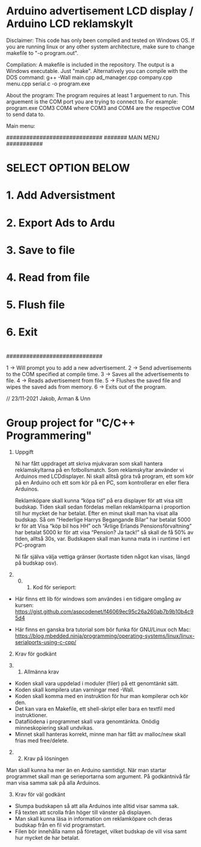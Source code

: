 # Arduino advertisement LCD display / Arduino LCD reklamskylt

Disclaimer: This code has only been compiled and tested on Windows OS. 
If you are running linux or any other system architecture, make sure to change makefile to "-o program.out".

Compilation:
A makefile is included in the repository. The output is a Windows executable. Just "make".
Alternatively you can compile with the DOS command:
	g++ -Wall main.cpp ad_manager.cpp company.cpp menu.cpp serial.c -o program.exe


About the program:
The program requires at least 1 arguement to run. This arguement is the COM port you are trying to connect to.
For example: program.exe COM3 COM4
where COM3 and COM4 are the respective COM to send data to.

Main menu:

#############################
####### MAIN MENU ###########
#                           #
#    SELECT OPTION BELOW    #
#   1. Add Adversistment    #
#   2. Export Ads to Ardu   #
#   3. Save to file         #
#   4. Read from file       #
#   5. Flush file           #
#   6. Exit                 #
#                           #
#############################

1 -> Will prompt you to add a new advertisement.
2 -> Send advertisements to the COM specified at compile time.
3 -> Saves all the advertisements to file.
4 -> Reads advertisement from file.
5 -> Flushes the saved file and wipes the saved ads from memory.
6 -> Exits out of the program.

//
23/11-2021
Jakob, Arman & Unn 



# Group project for "C/C++ Programmering"

1. Uppgift

    Ni har fått uppdraget att skriva mjukvaran som skall hantera reklamskyltarna
på en fotbollsmatch. Som reklamskyltar använder vi Arduinos med LCDdisplayer.
Ni skall alltså göra två program, ett som kör på en Arduino och ett som kör
på en PC, som kontrollerar en eller flera Arduinos.

    Reklamköpare skall kunna “köpa tid” på era displayer för att visa sitt budskap. 
Tiden skall sedan fördelas mellan reklamköparna i proportion till hur mycket de har
betalat. Efter en minut skall man ha visat alla budskap. Så om
“Hederlige Harrys Begangande Bilar” har betalat 5000 kr för att Visa “köp bil
hos HH” och “Ärlige Erlands Pensionsförvaltning” har betalat 5000 kr för att
visa “Pension? Ja tack!” så skall de få 50% av tiden, alltså 30s, var.
Budskapen skall man kunna mata in i runtime i ert PC-program

    Ni får själva välja vettiga gränser (kortaste tiden något kan visas, längd på
budskap osv).

1. 0. 1. Kod för serieport:

- Här finns ett lib för windows som användes i en tidigare omgång av kursen:
https://gist.github.com/aspcodenet/f46069ec95c26a260ab7b9b10b4c95d4

- Här finns en ganska bra tutorial som bör funka för GNU/Linux och Mac:
https://blog.mbedded.ninja/programming/operating-systems/linux/linux-serialports-using-c-cpp/


2. Krav för godkänt

2. 1. Allmänna krav

- Koden skall vara uppdelad i moduler (filer) på ett genomtänkt sätt.
- Koden skall kompilera utan varningar med -Wall.
- Koden skall komma med en instruktion för hur man kompilerar och kör den.
- Det kan vara en Makefile, ett shell-skript eller bara en textfil med instruktioner.
- Dataflödena i programmet skall vara genomtänkta. Onödig minneskopiering
skall undvikas.
- Minnet skall hanteras korrekt, minne man har fått av malloc/new skall frias
med free/delete.

2. 2. Krav på lösningen

Man skall kunna ha mer än en Arduino samtidigt. 
När man startar programmet skall man ge serieportarna som argument. 
På godkäntnivå får man visa samma sak på alla Arduinos.


3. Krav för väl godkänt

- Slumpa budskapen så att alla Arduinos inte alltid visar samma sak.
- Få texten att scrolla från höger till vänster på displayen.
- Man skall kunna läsa in information om reklamköpare och deras budskap från en fil vid programstart. 
- Filen bör innehålla namn på företaget, vilket
budskap de vill visa samt hur mycket de har betalat.
